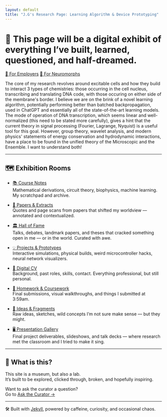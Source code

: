 ```yaml
---
layout: default
title: "J.G's Research Page: Learning Algorithm & Device Prototyping"
---
```


# 🧠 This page will be a digital exhibit of everything I’ve built, learned, questioned, and half-dreamed.  

<div class="center-button">
  <a href="/cv/" class="big-button">👔 For Employers</a>
   <a href="/ideas/" class="big-button">🧠 For Neuromorphs</a>
</div>


The core of my research revolves around excitable cells and how they build to interact 3 types of chemistries: those occurring in the cell nucleus, 
transcribing and translating DNA code, with those occuring on either side of the membrane's border. I believe we are on the brink of a novel learning algorithm, potentially performing better than batched backpropagation, used in ChatGPT and essentially all of the state-of-the-art learning models. The mode of operation of DNA transcription, which seems linear and well-normalized (this need to be stated more carefully), gives a hint that the current theory in signal processing (Fourier, Lagrange, Nyquist) is a useful tool for this goal. However, group theory, wavelet analysis, and modern physics' statements of energy conservation and hydrodynamic interactions, have a place to be found in the unified theory of the Microscopic and the Ensemble. I want to understand both!

---

## 🗺️ Exhibition Rooms

- [📚 Course Notes](/notes/)  
  Mathematical derivations, circuit theory, biophysics, machine learning. My scratchpad and archive.

- [🧬 Papers & Extracts](/papers/)  
  Quotes and page scans from papers that shifted my worldview — annotated and contextualized.
  
- [🏛️ Hall of Fame](/hall-of-fame/)  
  Talks, debates, landmark papers, and theses that cracked something open in me — or in the world. Curated with awe.
  
- [💡 Projects & Prototypes](/projects/)  
  Interactive simulations, physical builds, weird microcontroller hacks, neural network visualizers.

- [📄 Digital CV](/cv/)  
  Background, past roles, skills, contact. Everything professional, but still personal.

- [📂 Homework & Coursework](/homework/)  
  Final submissions, visual walkthroughs, and things I submitted at 3:59am.

- [💭 Ideas & Fragments](/ideas/)  
  Raw ideas, sketches, wild concepts I’m not sure make sense — but they might.

- [🖥️ Presentation Gallery](/presentations/)  
  Final project deliverables, slideshows, and talk decks — where research met the classroom and I tried to make it sing.
---

## 🧪 What is this?

This site is a museum, but also a lab.  
It’s built to be explored, clicked through, broken, and hopefully inspiring.

Want to ask the curator a question?  
Go to [Ask the Curator →](/ask/)

---

🛠️ Built with [Jekyll](https://jekyllrb.com), powered by caffeine, curiosity, and occasional chaos.
